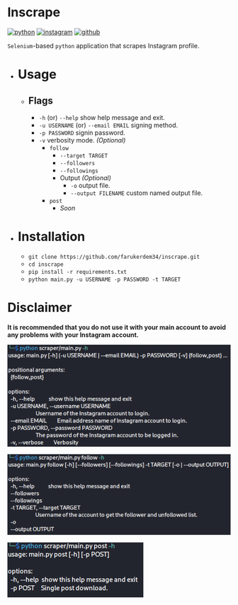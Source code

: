 # Inscrape

[![python](https://img.shields.io/badge/Python-FFD43B?style=for-the-badge&logo=python&logoColor=blue)](https://www.python.org/)
[![instagram](https://img.shields.io/badge/Instagram-E4405F?style=for-the-badge&logo=instagram&logoColor=white)](https://www.instagram.com/)
[![github](https://img.shields.io/badge/GitHub-100000?style=for-the-badge&logo=github&logoColor=white)](https://github.com/farukerdem34)

`Selenium`-based `python` application that scrapes Instagram profile.

- # Usage
  - ## Flags
    - `-h` (or) `--help` show help message and exit.
    - `-u USERNAME` (or) `--email EMAIL` signing method.
    - `-p PASSWORD` signin password.
    - `-v` verbosity mode. *(Optional)*
      - `follow`
        - `--target TARGET` 
        - `--followers`
        - `--followings`
        - Output *(Optional)*
          - `-o` output file.
          - `--output FILENAME` custom named output file.
      - `post`
        - *Soon*
    
  
- # Installation
  - `git clone https://github.com/farukerdem34/inscrape.git`
  - `cd inscrape`
  - `pip install -r requirements.txt`
  - `python main.py -u USERNAME -p PASSWORD -t TARGET`

# Disclaimer

**It is recommended that you do not use it with your main account to avoid any problems with your Instagram account.**

![image](https://github.com/farukerdem34/inscrape/blob/master/imgs/1.png)

![image](https://github.com/farukerdem34/inscrape/blob/master/imgs/2.png)

![image](https://github.com/farukerdem34/inscrape/blob/master/imgs/3.png)
